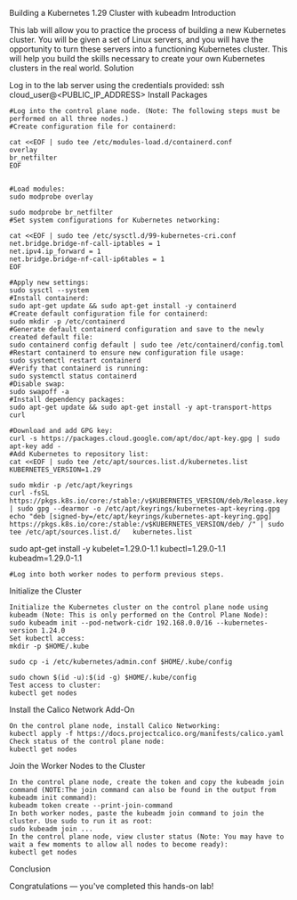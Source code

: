Building a Kubernetes 1.29 Cluster with kubeadm
Introduction

This lab will allow you to practice the process of building a new Kubernetes cluster. You will be given a set of Linux servers, and you will have the opportunity to turn these servers into a functioning Kubernetes cluster. This will help you build the skills necessary to create your own Kubernetes clusters in the real world.
Solution

Log in to the lab server using the credentials provided:
ssh cloud_user@<PUBLIC_IP_ADDRESS>
Install Packages

    #Log into the control plane node. (Note: The following steps must be performed on all three nodes.)
    #Create configuration file for containerd:
    
    cat <<EOF | sudo tee /etc/modules-load.d/containerd.conf
    overlay
    br_netfilter
    EOF

    
    #Load modules:
    sudo modprobe overlay

    sudo modprobe br_netfilter
    #Set system configurations for Kubernetes networking:
    
    cat <<EOF | sudo tee /etc/sysctl.d/99-kubernetes-cri.conf
    net.bridge.bridge-nf-call-iptables = 1
    net.ipv4.ip_forward = 1
    net.bridge.bridge-nf-call-ip6tables = 1
    EOF
    
    #Apply new settings:
    sudo sysctl --system
    #Install containerd:
    sudo apt-get update && sudo apt-get install -y containerd
    #Create default configuration file for containerd:
    sudo mkdir -p /etc/containerd
    #Generate default containerd configuration and save to the newly created default file:
    sudo containerd config default | sudo tee /etc/containerd/config.toml
    #Restart containerd to ensure new configuration file usage:
    sudo systemctl restart containerd
    #Verify that containerd is running:
    sudo systemctl status containerd
    #Disable swap:
    sudo swapoff -a
    #Install dependency packages:
    sudo apt-get update && sudo apt-get install -y apt-transport-https curl
    
    #Download and add GPG key:
    curl -s https://packages.cloud.google.com/apt/doc/apt-key.gpg | sudo apt-key add -
    #Add Kubernetes to repository list:
    cat <<EOF | sudo tee /etc/apt/sources.list.d/kubernetes.list
    KUBERNETES_VERSION=1.29

    sudo mkdir -p /etc/apt/keyrings
    curl -fsSL https://pkgs.k8s.io/core:/stable:/v$KUBERNETES_VERSION/deb/Release.key | sudo gpg --dearmor -o /etc/apt/keyrings/kubernetes-apt-keyring.gpg
    echo "deb [signed-by=/etc/apt/keyrings/kubernetes-apt-keyring.gpg] https://pkgs.k8s.io/core:/stable:/v$KUBERNETES_VERSION/deb/ /" | sudo tee /etc/apt/sources.list.d/   kubernetes.list

sudo apt-get install -y kubelet=1.29.0-1.1 kubectl=1.29.0-1.1 kubeadm=1.29.0-1.1

    
    #Log into both worker nodes to perform previous steps.

Initialize the Cluster

    Initialize the Kubernetes cluster on the control plane node using kubeadm (Note: This is only performed on the Control Plane Node):
    sudo kubeadm init --pod-network-cidr 192.168.0.0/16 --kubernetes-version 1.24.0
    Set kubectl access:
    mkdir -p $HOME/.kube

    sudo cp -i /etc/kubernetes/admin.conf $HOME/.kube/config

    sudo chown $(id -u):$(id -g) $HOME/.kube/config
    Test access to cluster:
    kubectl get nodes

Install the Calico Network Add-On

    On the control plane node, install Calico Networking:
    kubectl apply -f https://docs.projectcalico.org/manifests/calico.yaml
    Check status of the control plane node:
    kubectl get nodes

Join the Worker Nodes to the Cluster

    In the control plane node, create the token and copy the kubeadm join command (NOTE:The join command can also be found in the output from kubeadm init command):
    kubeadm token create --print-join-command
    In both worker nodes, paste the kubeadm join command to join the cluster. Use sudo to run it as root:
    sudo kubeadm join ...
    In the control plane node, view cluster status (Note: You may have to wait a few moments to allow all nodes to become ready):
    kubectl get nodes

Conclusion

Congratulations — you've completed this hands-on lab!
